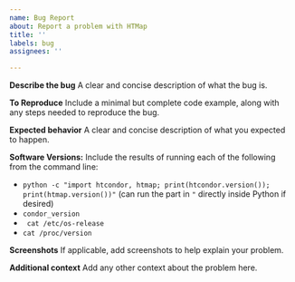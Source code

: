 ```yaml
---
name: Bug Report
about: Report a problem with HTMap
title: ''
labels: bug
assignees: ''

---
```


**Describe the bug**
A clear and concise description of what the bug is.

**To Reproduce**
Include a minimal but complete code example, along with any steps needed to reproduce the bug.

**Expected behavior**
A clear and concise description of what you expected to happen.

**Software Versions:**
Include the results of running each of the following from the command line:
*  `python -c "import htcondor, htmap; print(htcondor.version()); print(htmap.version())"` (can run the part in `"` directly inside Python if desired)
* `condor_version`
* ` cat /etc/os-release`
* `cat /proc/version`

**Screenshots**
If applicable, add screenshots to help explain your problem.

**Additional context**
Add any other context about the problem here.
